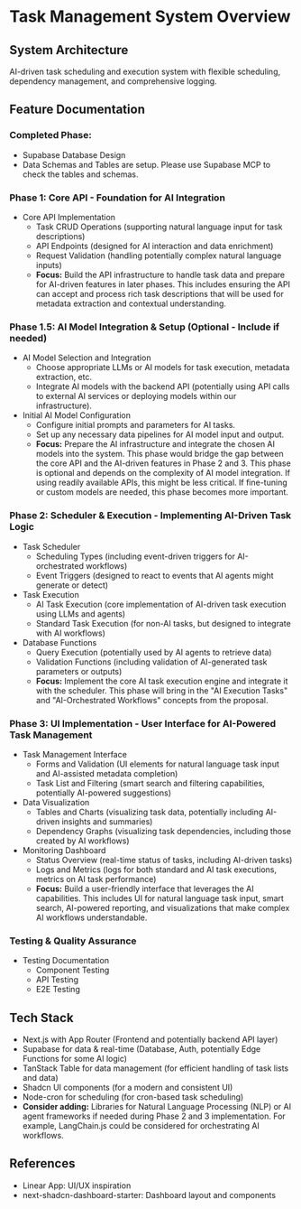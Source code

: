 # Task Management System Overview

## System Architecture
AI-driven task scheduling and execution system with flexible scheduling, dependency management, and comprehensive logging.

## Feature Documentation

### Completed Phase:
- Supabase Database Design
- Data Schemas and Tables are setup. Please use Supabase MCP to check the tables and schemas.

### Phase 1: Core API - Foundation for AI Integration
- Core API Implementation
  - Task CRUD Operations (supporting natural language input for task descriptions)
  - API Endpoints (designed for AI interaction and data enrichment)
  - Request Validation (handling potentially complex natural language inputs)
  - **Focus:** Build the API infrastructure to handle task data and prepare for AI-driven features in later phases.  This includes ensuring the API can accept and process rich task descriptions that will be used for metadata extraction and contextual understanding.

### Phase 1.5: AI Model Integration & Setup (Optional - Include if needed)
- AI Model Selection and Integration
  - Choose appropriate LLMs or AI models for task execution, metadata extraction, etc.
  - Integrate AI models with the backend API (potentially using API calls to external AI services or deploying models within our infrastructure).
- Initial AI Model Configuration
  - Configure initial prompts and parameters for AI tasks.
  - Set up any necessary data pipelines for AI model input and output.
  - **Focus:**  Prepare the AI infrastructure and integrate the chosen AI models into the system. This phase would bridge the gap between the core API and the AI-driven features in Phase 2 and 3.  This phase is optional and depends on the complexity of AI model integration. If using readily available APIs, this might be less critical. If fine-tuning or custom models are needed, this phase becomes more important.

### Phase 2: Scheduler & Execution - Implementing AI-Driven Task Logic
- Task Scheduler
  - Scheduling Types (including event-driven triggers for AI-orchestrated workflows)
  - Event Triggers (designed to react to events that AI agents might generate or detect)
- Task Execution
  - AI Task Execution (core implementation of AI-driven task execution using LLMs and agents)
  - Standard Task Execution (for non-AI tasks, but designed to integrate with AI workflows)
- Database Functions
  - Query Execution (potentially used by AI agents to retrieve data)
  - Validation Functions (including validation of AI-generated task parameters or outputs)
  - **Focus:** Implement the core AI task execution engine and integrate it with the scheduler. This phase will bring in the "AI Execution Tasks" and "AI-Orchestrated Workflows" concepts from the proposal.

### Phase 3: UI Implementation - User Interface for AI-Powered Task Management
- Task Management Interface
  - Forms and Validation (UI elements for natural language task input and AI-assisted metadata completion)
  - Task List and Filtering (smart search and filtering capabilities, potentially AI-powered suggestions)
- Data Visualization
  - Tables and Charts (visualizing task data, potentially including AI-driven insights and summaries)
  - Dependency Graphs (visualizing task dependencies, including those created by AI workflows)
- Monitoring Dashboard
  - Status Overview (real-time status of tasks, including AI-driven tasks)
  - Logs and Metrics (logs for both standard and AI task executions, metrics on AI task performance)
  - **Focus:** Build a user-friendly interface that leverages the AI capabilities. This includes UI for natural language task input, smart search, AI-powered reporting, and visualizations that make complex AI workflows understandable.

### Testing & Quality Assurance
- Testing Documentation
  - Component Testing
  - API Testing
  - E2E Testing

## Tech Stack
- Next.js with App Router (Frontend and potentially backend API layer)
- Supabase for data & real-time (Database, Auth, potentially Edge Functions for some AI logic)
- TanStack Table for data management (for efficient handling of task lists and data)
- Shadcn UI components (for a modern and consistent UI)
- Node-cron for scheduling (for cron-based task scheduling)
- **Consider adding:** Libraries for Natural Language Processing (NLP) or AI agent frameworks if needed during Phase 2 and 3 implementation.  For example, LangChain.js could be considered for orchestrating AI workflows.

## References
- Linear App: UI/UX inspiration
- next-shadcn-dashboard-starter: Dashboard layout and components